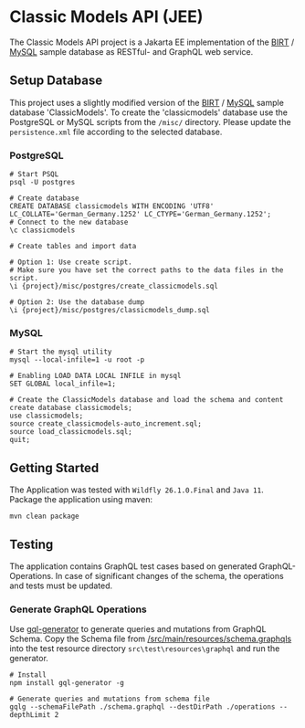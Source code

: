 # Classic Models API (JEE)

The Classic Models API project is a Jakarta EE implementation of the
[BIRT](https://eclipse.github.io/birt-website/docs/template-sample-database/) /
[MySQL](https://www.mysqltutorial.org/mysql-sample-database.aspx)
sample database as RESTful- and GraphQL web service.


## Setup Database

This project uses a slightly modified version of the
[BIRT](https://eclipse.github.io/birt-website/docs/template-sample-database/) /
[MySQL](https://www.mysqltutorial.org/mysql-sample-database.aspx)
sample database 'ClassicModels'. To create the 'classicmodels' database use the
PostgreSQL or MySQL scripts from the `/misc/` directory.
Please update the `persistence.xml` file according to the selected database.


### PostgreSQL

```shell script
# Start PSQL
psql -U postgres

# Create database
CREATE DATABASE classicmodels WITH ENCODING 'UTF8' LC_COLLATE='German_Germany.1252' LC_CTYPE='German_Germany.1252';
# Connect to the new database
\c classicmodels

# Create tables and import data

# Option 1: Use create script.
# Make sure you have set the correct paths to the data files in the script.
\i {project}/misc/postgres/create_classicmodels.sql

# Option 2: Use the database dump
\i {project}/misc/postgres/classicmodels_dump.sql
```

### MySQL

```shell script
# Start the mysql utility
mysql --local-infile=1 -u root -p

# Enabling LOAD DATA LOCAL INFILE in mysql
SET GLOBAL local_infile=1;

# Create the ClassicModels database and load the schema and content
create database classicmodels;
use classicmodels;
source create_classicmodels-auto_increment.sql;
source load_classicmodels.sql;
quit;
```

## Getting Started
The Application was tested with
`Wildfly 26.1.0.Final` and `Java 11`.<br/>
Package the application using maven:

```
mvn clean package
```

## Testing

The application contains GraphQL test cases based on generated GraphQL-Operations.
In case of significant changes of the schema, the operations and tests must be updated.

### Generate GraphQL Operations

Use [gql-generator](https://github.com/timqian/gql-generator)
to generate queries and mutations from GraphQL Schema.
Copy the Schema file from
[/src/main/resources/schema.graphqls](/src/main/resources/schema.graphqls)
into the test resource directory `src\test\resources\graphql` and run the generator.

```shell script
# Install
npm install gql-generator -g

# Generate queries and mutations from schema file
gqlg --schemaFilePath ./schema.graphql --destDirPath ./operations --depthLimit 2
```
